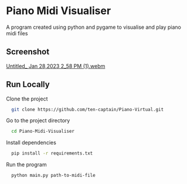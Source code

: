 
# Piano Midi Visualiser

A program created using python and pygame to visualise and play piano midi files

## Screenshot

[Untitled_ Jan 28,2023 2_58 PM (1).webm](https://user-images.githubusercontent.com/71312068/215250868-39226eb0-dc00-4be9-a4ba-a3e089ca14aa.webm)



## Run Locally

Clone the project

```bash
  git clone https://github.com/ten-captain/Piano-Virtual.git
```

Go to the project directory

```bash
  cd Piano-Midi-Visualiser
```

Install dependencies

```bash
  pip install -r requirements.txt
```

Run the program

```bash
  python main.py path-to-midi-file
```


